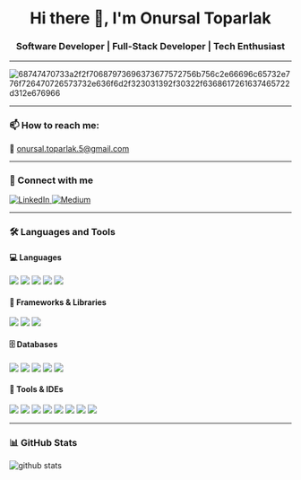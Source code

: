 <h1 align="center">Hi there 👋, I'm Onursal Toparlak</h1>
<h3 align="center">Software Developer | Full-Stack Developer | Tech Enthusiast</h3>

---

![68747470733a2f2f70687973696373677572756b756c2e66696c65732e776f726470726573732e636f6d2f323031392f30322f6368617261637465722d312e676966](https://github.com/user-attachments/assets/e045405a-53a9-4f36-af41-61e229adfac7)

---

### 📫 How to reach me:
📧 onursal.toparlak.5@gmail.com

---

### 🤝 Connect with me
<p align="left">
  <a href="https://www.linkedin.com/in/onursal-toparlak-121592202/" target="_blank">
    <img src="https://img.shields.io/badge/LinkedIn-%230077B5.svg?&style=for-the-badge&logo=linkedin&logoColor=white" alt="LinkedIn"/>
  </a>
  <a href="https://medium.com/@onursal.toparlak.5" target="_blank">
    <img src="https://img.shields.io/badge/Medium-12100E?style=for-the-badge&logo=medium&logoColor=white" alt="Medium"/>
  </a>
</p>

---

### 🛠️ Languages and Tools

#### 💻 Languages
<p>
  <a href="https://dev.java/"><img src="https://img.shields.io/badge/Java-ED8B00?style=for-the-badge&logo=java&logoColor=white"/></a>
  <a href="https://www.python.org/"><img src="https://img.shields.io/badge/Python-3776AB?style=for-the-badge&logo=python&logoColor=white"/></a>
  <a href="https://docs.microsoft.com/en-us/dotnet/csharp/"><img src="https://img.shields.io/badge/C%23-239120?style=for-the-badge&logo=c-sharp&logoColor=white"/></a>
  <a href="https://developer.mozilla.org/en-US/docs/Web/JavaScript"><img src="https://img.shields.io/badge/JavaScript-F7DF1E?style=for-the-badge&logo=javascript&logoColor=black"/></a>
  <a href="https://isocpp.org/"><img src="https://img.shields.io/badge/C++-00599C?style=for-the-badge&logo=c%2B%2B&logoColor=white"/></a>
</p>

#### 🔧 Frameworks & Libraries
<p>
  <a href="https://dotnet.microsoft.com/"><img src="https://img.shields.io/badge/.NET-512BD4?style=for-the-badge&logo=dotnet&logoColor=white"/></a>
  <a href="https://tailwindcss.com/"><img src="https://img.shields.io/badge/TailwindCSS-38B2AC?style=for-the-badge&logo=tailwind-css&logoColor=white"/></a>
  <a href="https://streamlit.io/"><img src="https://img.shields.io/badge/Streamlit-FF4B4B?style=for-the-badge&logo=streamlit&logoColor=white"/></a>
</p>

#### 🗄️ Databases
<p>
  <a href="https://www.mysql.com/"><img src="https://img.shields.io/badge/MySQL-4479A1?style=for-the-badge&logo=mysql&logoColor=white"/></a>
  <a href="https://www.mongodb.com/"><img src="https://img.shields.io/badge/MongoDB-47A248?style=for-the-badge&logo=mongodb&logoColor=white"/></a>
  <a href="https://www.postgresql.org/"><img src="https://img.shields.io/badge/PostgreSQL-336791?style=for-the-badge&logo=postgresql&logoColor=white"/></a>
  <a href="https://redis.io/"><img src="https://img.shields.io/badge/Redis-DC382D?style=for-the-badge&logo=redis&logoColor=white"/></a>
  <a href="https://firebase.google.com/"><img src="https://img.shields.io/badge/Firebase-FFCA28?style=for-the-badge&logo=firebase&logoColor=black"/></a>
</p>

#### 🧰 Tools & IDEs
<p>
  <a href="https://git-scm.com/"><img src="https://img.shields.io/badge/Git-F05032?style=for-the-badge&logo=git&logoColor=white"/></a>
  <a href="https://code.visualstudio.com/"><img src="https://img.shields.io/badge/VSCode-007ACC?style=for-the-badge&logo=visual-studio-code&logoColor=white"/></a>
  <a href="https://www.jetbrains.com/"><img src="https://img.shields.io/badge/JetBrains-000000?style=for-the-badge&logo=jetbrains&logoColor=white"/></a>
  <a href="https://www.jetbrains.com/pycharm/"><img src="https://img.shields.io/badge/PyCharm-000000?style=for-the-badge&logo=pycharm&logoColor=white"/></a>
  <a href="https://visualstudio.microsoft.com/"><img src="https://img.shields.io/badge/Visual_Studio-5C2D91?style=for-the-badge&logo=visual-studio&logoColor=white"/></a>
  <a href="https://atom.io/"><img src="https://img.shields.io/badge/Atom-66595C?style=for-the-badge&logo=atom&logoColor=white"/></a>
  <a href="https://www.eclipse.org/"><img src="https://img.shields.io/badge/Eclipse-2C2255?style=for-the-badge&logo=eclipse&logoColor=white"/></a>
  <a href="https://www.jetbrains.com/idea/"><img src="https://img.shields.io/badge/IntelliJ_IDEA-000000?style=for-the-badge&logo=intellij-idea&logoColor=white"/></a>
</p>

---

### 📊 GitHub Stats
<p align="left">
  <img src="https://github-readme-stats.vercel.app/api?username=onursaltoparlak&show_icons=true&theme=radical" alt="github stats"/>
</p>

<!---
onursaltoparlak/onursaltoparlak is a ✨ special ✨ repository because its `README.md` (this file) appears on your GitHub profile.
You can click the Preview link to take a look at your changes.
--->
